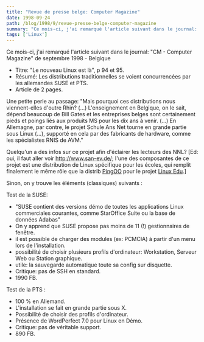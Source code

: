 ```yaml
---
title: "Revue de presse belge: Computer Magazine"
date: 1998-09-24
path: /blog/1998/9/revue-presse-belge-computer-magazine
summary: "Ce mois-ci, j'ai remarqué l'article suivant dans le journal: \"CM - Computer Magazine\" de septembre 1998 - Belgique Titre: \"Le nouveau Linux est là\", p 94 et 95."
tags: ['Linux']
---
```


<P>
Ce mois-ci, j'ai remarqué l'article suivant dans le journal:
"CM - Computer Magazine" de septembre 1998 - Belgique
</P>

<UL>

<LI>Titre: "Le nouveau Linux est là", p 94 et 95.
<LI>Résumé: Les distributions traditionnelles se voient concurrencées par
les allemandes SUSE et PTS.
<LI>Article de 2 pages.
</UL>

<P>
Une petite perle au passage: "Mais pourquoi ces distributions nous
viennent-elles d'outre Rhin? (...) L'enseignement en Belgique, on le sait,
dépend beaucoup de Bill Gates et les entreprises belges sont certainement
pieds et poings liés aux produits MS pour les dix ans à venir. (...) En
Allemagne, par contre, le projet Schule Ans Net tourne en grande partie
sous Linux (...), supporté en cela par des fabricants de hardware,
comme les spécialistes RNIS de AVM."
</P>

<P>
Quelqu'un a des infos sur ce projet afin d'éclairer
les lecteurs des NNL?  [Ed: oui, il faut aller voir <A HREF="http://www.san-ev.de/">http://www.san-ev.de/</A>; l'une des
composantes de ce projet est une distribution de Linux spécifique
pour les écoles, qui remplit finalement le même rôle que la distrib <A HREF="http://www.linuxedu.org/disping.html">PingOO</A> pour le projet
<A HREF="http://www.linuxedu.org/">Linux Edu</A>.]
</P>

<P>
Sinon, on y trouve les éléments (classiques) suivants :
</P>

<P>
Test de la SUSE:
</P>

<UL>

<LI>"SUSE contient des versions démo de toutes les applications Linux
commerciales courantes, comme StarOffice Suite ou la base de données
Adabas"
<LI>On y apprend que SUSE propose pas moins de 11 (!) gestionnaires
de fenêtre.
<LI>il est possible de charger des modules (ex: PCMCIA) à partir d'un menu
lors de l'installation.
<LI>possibilité de choisir plusieurs profils d'ordinateur: Workstation,
Serveur Web ou Station graphique.
<LI>utile: la sauvegarde automatique toute sa config sur disquette.
<LI>Critique: pas de SSH en standard.
<LI>1990 FB.
</UL>

<P>
Test de la PTS :
</P>

<UL>

<LI>100 % en Allemand.
<LI>L'installation se fait en grande partie sous X.
<LI>Possibilité de choisir des profils d'ordinateur.
<LI>Présence de WordPerfect 7.0 pour Linux en Démo.
<LI>Critique: pas de véritable support.
<LI>890 FB.
</UL>


